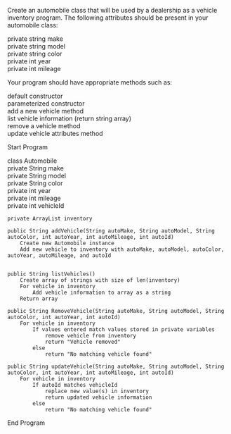 Create an automobile class that will be used by a dealership as a vehicle inventory program. The following attributes should be present in your automobile class:

private string make  
private string model  
private string color  
private int year  
private int mileage  

Your program should have appropriate methods such as:

default constructor  
parameterized constructor  
add a new vehicle method  
list vehicle information (return string array)  
remove a vehicle method  
update vehicle attributes method  

Start Program

class Automobile  
    private String make  
    private String model  
    private String color  
    private int year  
    private int mileage  
    private int vehicleId  

    private ArrayList inventory

    public String addVehicle(String autoMake, String autoModel, String autoColor, int autoYear, int autoMileage, int autoId) 
        Create new Automobile instance
        Add new vehicle to inventory with autoMake, autoModel, autoColor, autoYear, autoMileage, and autoId


    public String listVehicles()
        Create array of strings with size of len(inventory)
        For vehicle in inventory
            Add vehicle information to array as a string
        Return array

    public String RemoveVehicle(String autoMake, String autoModel, String autoColor, int autoYear, int autoId)
        For vehicle in inventory
            If values entered match values stored in private variables
                remove vehicle from inventory
                return "Vehicle removed"
            else 
                return "No matching vehicle found"

    public String updateVehicle(String autoMake, String autoModel, String autoColor, int autoYear, int autoMileage, int autoId)
        For vehicle in inventory
            If autoId matches vehicleId
                replace new value(s) in inventory
                return updated vehicle information
            else 
                return "No matching vehicle found"

End Program
